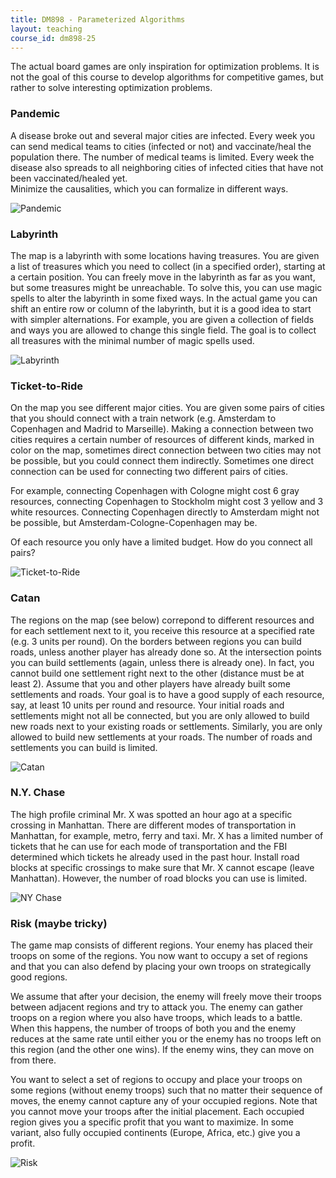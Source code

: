 ```yaml
---
title: DM898 - Parameterized Algorithms
layout: teaching
course_id: dm898-25
---
```


The actual board games are only inspiration for optimization problems. It is not the goal
of this course to develop algorithms for competitive games, but rather to solve interesting optimization
problems. 

### Pandemic

A disease broke out and several major cities are infected.
Every week you can send medical teams to cities (infected or not) and vaccinate/heal the population there.
The number of medical teams is limited.
Every week the disease also spreads to all neighboring cities of infected cities that have not been vaccinated/healed yet.  
Minimize the causalities, which you can formalize in different ways.

![Pandemic](pandemic.jpeg)

### Labyrinth

The map is a labyrinth with some locations having treasures. You are given a list of treasures
which you need to collect (in a specified order), starting at a certain position.
You can freely move in the labyrinth as far as you want, but some treasures might be unreachable.
To solve this, you can use magic spells to alter the labyrinth in some fixed ways. In the actual game
you can shift an entire row or column of the labyrinth, but it is a good idea to start with simpler
alternations. For example, you are given a collection of fields and ways you are allowed to
change this single field.
The goal is to collect all treasures with the minimal number of magic spells used.

![Labyrinth](labyrinth.jpg)

### Ticket-to-Ride

On the map you see different major cities. You are given some pairs of cities that you should 
connect with a train network (e.g. Amsterdam to Copenhagen and Madrid to Marseille). Making a connection between two cities requires a certain number of resources of different kinds, marked in color on the map, sometimes direct connection between two cities may not be possible, but you could connect them indirectly. 
Sometimes one direct connection can be used for connecting two different pairs of cities.

For example, connecting Copenhagen with Cologne might cost 6 gray resources, connecting Copenhagen to Stockholm might cost 3 yellow and 3 white resources. Connecting Copenhagen directly to Amsterdam might not be possible, but Amsterdam-Cologne-Copenhagen may be.

Of each resource you only have a limited budget. How do you connect all pairs?

![Ticket-to-Ride](ticket-to-ride.jpg)

### Catan
The regions on the map (see below) correpond to different resources and for each settlement
next to it, you receive this resource at a specified rate (e.g. 3 units per round).
On the borders between regions
you can build roads, unless another player has already done so. At the intersection points you can build settlements (again, unless there is already one). In fact, you cannot build one settlement right next to the other (distance must be at least 2).
Assume that you and other players have already built some settlements and roads. Your goal
is to have a good supply of each resource, say, at least 10 units per round and resource.
Your initial roads and settlements might not all be connected,
but you are only allowed to build new roads next to
your existing roads or settlements. Similarly, you are only allowed to
build new settlements at your roads. The number of roads and settlements you can build
is limited.

![Catan](catan.jpg)

### N.Y. Chase

The high profile criminal Mr. X was spotted an hour ago at a specific crossing in Manhattan.
There are different modes of transportation in Manhattan, for example, metro, ferry and taxi.
Mr. X has a limited number of tickets that he can use for each mode of transportation
and the FBI determined which tickets he already used in the past hour.
Install road blocks at specific crossings to make sure that
Mr. X cannot escape (leave Manhattan). However, the number of road blocks you can use is limited.

![NY Chase](nychase.jpg)

### Risk (maybe tricky)

The game map consists of different regions. Your enemy has placed their troops on some of the regions. 
You now want to occupy a set of regions and that you can also defend by placing your own troops on
strategically good regions. 

We assume that after your decision, the enemy will freely move their troops between adjacent regions and
try to attack you.
The enemy can gather troops on a region where you also have troops, which leads to a battle. When this happens, the number of troops of both you and the enemy reduces at the same rate until either you or the enemy has no troops left on this region (and the other one wins). If the enemy wins, they can move on from there.
 
You want to select a set of regions to occupy and place your troops on some regions (without enemy troops) such that no matter their sequence of moves, the enemy cannot capture any of your occupied regions.
Note that you cannot move your troops after the initial placement.
Each occupied region gives you a specific profit that you want to maximize.
In some variant, also fully occupied continents (Europe, Africa, etc.) give you a profit.

![Risk](risk.jpg)

